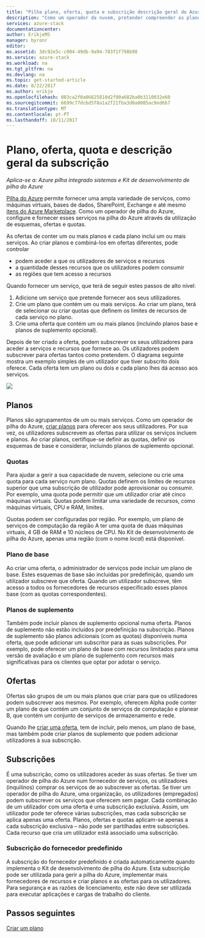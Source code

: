 ```yaml
---
title: "Pilha plano, oferta, quota e subscrição descrição geral do Azure | Microsoft Docs"
description: "Como um operador da nuvem, pretender compreender os planos de pilha do Azure, ofertas, quotas e subscrições."
services: azure-stack
documentationcenter: 
author: ErikjeMS
manager: byronr
editor: 
ms.assetid: 3dc92e5c-c004-49db-9a94-783f1f798b98
ms.service: azure-stack
ms.workload: na
ms.tgt_pltfrm: na
ms.devlang: na
ms.topic: get-started-article
ms.date: 8/22/2017
ms.author: erikje
ms.openlocfilehash: 083ca2f0a06625810d2f90a682ba0b3110032e60
ms.sourcegitcommit: 6699c77dcbd5f8a1a2f21fba3d0a0005ac9ed6b7
ms.translationtype: MT
ms.contentlocale: pt-PT
ms.lasthandoff: 10/11/2017
---
```

# <a name="plan-offer-quota-and-subscription-overview"></a>Plano, oferta, quota e descrição geral da subscrição

*Aplica-se a: Azure pilha integrado sistemas e Kit de desenvolvimento de pilha do Azure*

[Pilha do Azure](azure-stack-poc.md) permite fornecer uma ampla variedade de serviços, como máquinas virtuais, bases de dados, SharePoint, Exchange e até mesmo [itens do Azure Marketplace](azure-stack-marketplace-azure-items.md). Como um operador de pilha do Azure, configure e fornecer esses serviços na pilha do Azure através da utilização de esquemas, ofertas e quotas.

As ofertas de conter um ou mais planos e cada plano inclui um ou mais serviços. Ao criar planos e combiná-los em ofertas diferentes, pode controlar
- podem aceder a que os utilizadores de serviços e recursos
- a quantidade desses recursos que os utilizadores podem consumir
- as regiões que tem acesso a recursos

Quando fornecer um serviço, que terá de seguir estes passos de alto nível:

1. Adicione um serviço que pretende fornecer aos seus utilizadores.
2. Crie um plano que contém um ou mais serviços. Ao criar um plano, terá de selecionar ou criar quotas que definem os limites de recursos de cada serviço no plano.
3. Crie uma oferta que contém um ou mais planos (incluindo planos base e planos de suplemento opcional).

Depois de ter criado a oferta, podem subscrever os seus utilizadores para aceder a serviços e recursos que fornece ao. Os utilizadores podem subscrever para ofertas tantos como pretendem. O diagrama seguinte mostra um exemplo simples de um utilizador que tiver subscrito dois oferece. Cada oferta tem um plano ou dois e cada plano lhes dá acesso aos serviços.

![](media/azure-stack-key-features/image4.png)

## <a name="plans"></a>Planos

Planos são agrupamentos de um ou mais serviços. Como um operador de pilha do Azure, [criar planos](azure-stack-create-plan.md) para oferecer aos seus utilizadores. Por sua vez, os utilizadores subscrevem as ofertas para utilizar os serviços incluem e planos. Ao criar planos, certifique-se definir as quotas, definir os esquemas de base e considerar, incluindo planos de suplemento opcional.

### <a name="quotas"></a>Quotas

Para ajudar a gerir a sua capacidade de nuvem, selecione ou crie uma quota para cada serviço num plano. Quotas definem os limites de recursos superior que uma subscrição de utilizador pode aprovisionar ou consumir. Por exemplo, uma quota pode permitir que um utilizador criar até cinco máquinas virtuais. Quotas podem limitar uma variedade de recursos, como máquinas virtuais, CPU e RAM, limites.

Quotas podem ser configuradas por região. Por exemplo, um plano de serviços de computação da região A ter uma quota de duas máquinas virtuais, 4 GB de RAM e 10 núcleos de CPU. No Kit de desenvolvimento de pilha do Azure, apenas uma região (com o nome *local*) está disponível.

### <a name="base-plan"></a>Plano de base

Ao criar uma oferta, o administrador de serviços pode incluir um plano de base. Estes esquemas de base são incluídas por predefinição, quando um utilizador subscreve que oferta. Quando um utilizador subscreve, têm acesso a todos os fornecedores de recursos especificado esses planos base (com as quotas correspondentes).

### <a name="add-on-plans"></a>Planos de suplemento

Também pode incluir planos de suplemento opcional numa oferta. Planos de suplemento não estão incluídos por predefinição na subscrição. Planos de suplemento são planos adicionais (com as quotas) disponíveis numa oferta, que pode adicionar um subscritor para as suas subscrições. Por exemplo, pode oferecer um plano de base com recursos limitados para uma versão de avaliação e um plano de suplemento com recursos mais significativas para os clientes que optar por adotar o serviço.

## <a name="offers"></a>Ofertas

Ofertas são grupos de um ou mais planos que criar para que os utilizadores podem subscrever aos mesmos. Por exemplo, oferecem Alpha pode conter um plano de que contém um conjunto de serviços de computação e planear B, que contém um conjunto de serviços de armazenamento e rede. 

Quando lhe [criar uma oferta](azure-stack-create-offer.md), tem de incluir, pelo menos, um plano de base, mas também pode criar planos de suplemento que podem adicionar utilizadores à sua subscrição.


## <a name="subscriptions"></a>Subscrições

É uma subscrição, como os utilizadores aceder às suas ofertas. Se tiver um operador de pilha do Azure num fornecedor de serviços, os utilizadores (inquilinos) comprar os serviços de ao subscrever as ofertas. Se tiver um operador de pilha do Azure, uma organização, os utilizadores (empregados) podem subscrever os serviços que oferecem sem pagar. Cada combinação de um utilizador com uma oferta é uma subscrição exclusiva. Assim, um utilizador pode ter oferece várias subscrições, mas cada subscrição se aplica apenas uma oferta. Planos, ofertas e quotas aplicam-se apenas a cada subscrição exclusiva – não pode ser partilhadas entre subscrições. Cada recurso que cria um utilizador está associado uma subscrição.


### <a name="default-provider-subscription"></a>Subscrição do fornecedor predefinido

A subscrição do fornecedor predefinido é criada automaticamente quando implementa o Kit de desenvolvimento de pilha do Azure. Esta subscrição pode ser utilizada para gerir a pilha do Azure, implementar mais fornecedores de recursos e criar planos e as ofertas para os utilizadores. Para segurança e as razões de licenciamento, este não deve ser utilizada para executar aplicações e cargas de trabalho do cliente. 

## <a name="next-steps"></a>Passos seguintes

[Criar um plano](azure-stack-create-plan.md)
